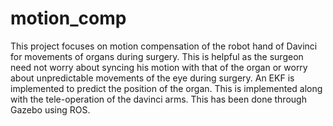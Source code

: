 # motion_comp
This project focuses on motion compensation of the robot hand of Davinci for movements of organs during surgery. This is helpful as the surgeon need not worry about syncing his motion with that of the organ or worry about unpredictable movements of the eye during surgery. An EKF is implemented to predict the position of the organ. This is implemented along with the tele-operation of the davinci arms. This has been done through Gazebo using ROS. 
